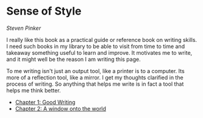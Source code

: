 # Sense of Style 

*Steven Pinker*

I really like this book as a practical guide or reference book on writing skills. I need such books in my library to be able to visit from time to time and takeaway something useful to learn and improve. It motivates me to write, and it might well be the reason I am writing this page.

To me writing isn't just an output tool, like a printer is to a computer. Its more of a reflection tool, like a mirror. I get my thoughts clarified in the process of writing. So anything that helps me write is in fact a tool that helps me think better.

* [Chapter 1: Good Writing](#!content/book-notes/sense-of-style/chapter1.md)
* [Chapter 2: A window onto the world](#!content/book-notes/sense-of-style/chapter2.md)